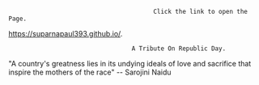                                             Click the link to open the Page.

https://suparnapaul393.github.io/.                                     
                                      
                                      
                                      
                                      A Tribute On Republic Day.
"A country's greatness lies in its undying ideals of love and sacrifice that inspire the mothers of the race" -- Sarojini Naidu


                          


                             
